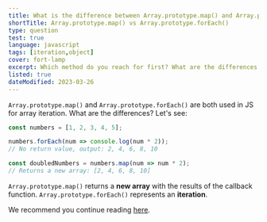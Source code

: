 ```yaml
---
title: What is the difference between Array.prototype.map() and Array.prototype.forEach()?
shortTitle: Array.prototype.map() vs Array.prototype.forEach()
type: question
test: true
language: javascript
tags: [iteration,object]
cover: fort-lamp
excerpt: Which method do you reach for first? What are the differences between them? Let's find out!
listed: true
dateModified: 2023-03-26
---
```


`Array.prototype.map()` and `Array.prototype.forEach()` are both used in JS for array iteration. What are the differences? Let's see:

```js
const numbers = [1, 2, 3, 4, 5];

numbers.forEach(num => console.log(num * 2));
// No return value, output: 2, 4, 6, 8, 10

const doubledNumbers = numbers.map(num => num * 2);
// Returns a new array: [2, 4, 6, 8, 10]
```

`Array.prototype.map()` returns a **new array** with the results of the callback function. `Array.prototype.forEach()` represents an **iteration**.

We recommend you continue reading [here](/js/s/array-compare).
